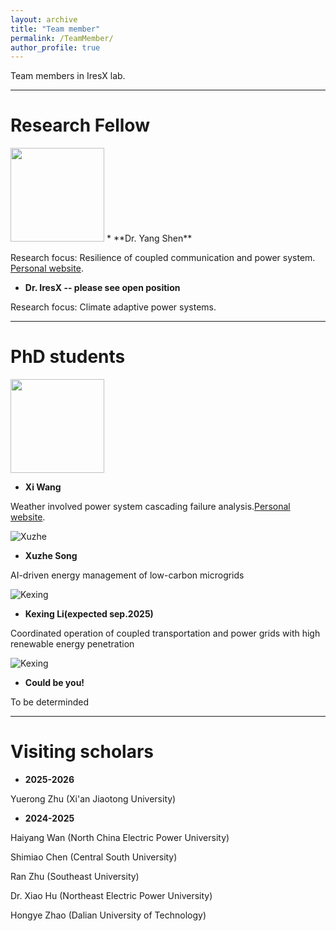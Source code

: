 ```yaml
---
layout: archive
title: "Team member"
permalink: /TeamMember/
author_profile: true
---
```

Team members in IresX lab.

---

# Research Fellow

<img src="https://JinZhaoTCD.github.io/images/YangShen.jpg" width="150" height="150"> 
* **Dr. Yang Shen**

Research focus: Resilience of coupled communication and power system. [Personal website](https://scholar.google.com/citations?user=anzwlAMAAAAJ&hl=en).

* **Dr. IresX -- please see open position**

Research focus: Climate adaptive power systems.


---

# PhD students

<img src="https://JinZhaoTCD.github.io/images/XiWang.jpg" width="150" height="150"> 

* **Xi Wang**

Weather involved power system cascading failure analysis.[Personal website](https://scholar.google.com.hk/citations?user=qC4S5aEAAAAJ&hl=en).

![Xuzhe](https://JinZhaoTCD.github.io/images/image-alignment-150x150.jpg)
* **Xuzhe Song**

AI-driven energy management of low-carbon microgrids

![Kexing](https://JinZhaoTCD.github.io/images/image-alignment-150x150.jpg)
* **Kexing Li(expected sep.2025)**

Coordinated operation of coupled transportation and power grids with high renewable energy penetration

![Kexing](https://JinZhaoTCD.github.io/images/image-alignment-150x150.jpg)
* **Could be you!**

To be determinded


---

# Visiting scholars 

* **2025-2026**

Yuerong Zhu (Xi'an Jiaotong University)

* **2024-2025**

Haiyang Wan (North China Electric Power University)

Shimiao Chen (Central South University)

Ran Zhu (Southeast University)

Dr. Xiao Hu (Northeast Electric Power University)

Hongye Zhao (Dalian University of Technology)
